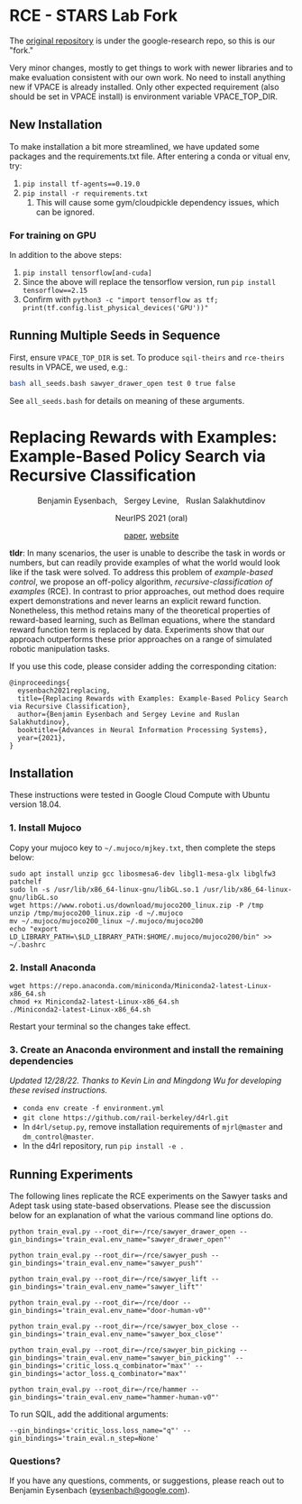 # RCE - STARS Lab Fork
The [original repository](https://github.com/google-research/google-research/tree/master/rce) is under the google-research repo, so this is our "fork."

Very minor changes, mostly to get things to work with newer libraries and to make evaluation consistent with our own work.
No need to install anything new if VPACE is already installed.
Only other expected requirement (also should be set in VPACE install) is environment variable VPACE_TOP_DIR.

## New Installation
To make installation a bit more streamlined, we have updated some packages and the requirements.txt file.
After entering a conda or vitual env, try:

1. `pip install tf-agents==0.19.0`
2. `pip install -r requirements.txt`
   1. This will cause some gym/cloudpickle dependency issues, which can be ignored.

### For training on GPU
In addition to the above steps:

1. `pip install tensorflow[and-cuda]`
2. Since the above will replace the tensorflow version, run `pip install tensorflow==2.15`
3. Confirm with `python3 -c "import tensorflow as tf; print(tf.config.list_physical_devices('GPU'))"`

## Running Multiple Seeds in Sequence
First, ensure `VPACE_TOP_DIR` is set.
To produce `sqil-theirs` and `rce-theirs` results in VPACE, we used, e.g.:

```bash
bash all_seeds.bash sawyer_drawer_open test 0 true false
```

See `all_seeds.bash` for details on meaning of these arguments.


# Replacing Rewards with Examples: Example-Based Policy Search via Recursive Classification

<p align="center"> Benjamin Eysenbach, &nbsp; Sergey Levine, &nbsp; Ruslan Salakhutdinov</p>
<p align="center"> NeurIPS 2021 (oral)</p>
<p align="center">
   <a href="http://arxiv.org/abs/2103.12656">paper</a>, <a href="https://ben-eysenbach.github.io/rce/">website</a>
</p>

**tldr**: In many scenarios, the user is unable to describe the task in words or numbers, but can readily provide examples of what the world would look like if the task were solved. To address this problem of *example-based control*, we propose an off-policy algorithm, *recursive-classification of examples* (RCE). In contrast to prior approaches, out method does require expert demonstrations and never learns an explicit reward function. Nonetheless, this method retains many of the theoretical properties of reward-based learning, such as Bellman equations, where the standard reward function term is replaced by data. Experiments show that our approach outperforms these prior approaches on a range of simulated robotic manipulation tasks.


If you use this code, please consider adding the corresponding citation:

```
@inproceedings{
  eysenbach2021replacing,
  title={Replacing Rewards with Examples: Example-Based Policy Search via Recursive Classification},
  author={Benjamin Eysenbach and Sergey Levine and Ruslan Salakhutdinov},
  booktitle={Advances in Neural Information Processing Systems},
  year={2021},
}
```

## Installation
These instructions were tested in Google Cloud Compute with Ubuntu version 18.04.




### 1. Install Mujoco
Copy your mujoco key to `~/.mujoco/mjkey.txt`, then complete the steps below:

```
sudo apt install unzip gcc libosmesa6-dev libgl1-mesa-glx libglfw3 patchelf
sudo ln -s /usr/lib/x86_64-linux-gnu/libGL.so.1 /usr/lib/x86_64-linux-gnu/libGL.so
wget https://www.roboti.us/download/mujoco200_linux.zip -P /tmp
unzip /tmp/mujoco200_linux.zip -d ~/.mujoco
mv ~/.mujoco/mujoco200_linux ~/.mujoco/mujoco200
echo "export LD_LIBRARY_PATH=\$LD_LIBRARY_PATH:$HOME/.mujoco/mujoco200/bin" >> ~/.bashrc
```

### 2. Install Anaconda
```
wget https://repo.anaconda.com/miniconda/Miniconda2-latest-Linux-x86_64.sh
chmod +x Miniconda2-latest-Linux-x86_64.sh
./Miniconda2-latest-Linux-x86_64.sh
```
Restart your terminal so the changes take effect.


### 3. Create an Anaconda environment and install the remaining dependencies

*Updated 12/28/22. Thanks to Kevin Lin and Mingdong Wu for developing these revised instructions.*

* `conda env create -f environment.yml`
* `git clone https://github.com/rail-berkeley/d4rl.git`
* In `d4rl/setup.py`, remove installation requirements of `mjrl@master` and `dm_control@master`.
* In the d4rl repository, run `pip install -e .`


## Running Experiments

The following lines replicate the RCE experiments on the Sawyer tasks and Adept task using state-based observations. Please see the discussion below for an explanation of what the various command line options do.


```
python train_eval.py --root_dir=~/rce/sawyer_drawer_open --gin_bindings='train_eval.env_name="sawyer_drawer_open"'

python train_eval.py --root_dir=~/rce/sawyer_push --gin_bindings='train_eval.env_name="sawyer_push"'

python train_eval.py --root_dir=~/rce/sawyer_lift --gin_bindings='train_eval.env_name="sawyer_lift"'

python train_eval.py --root_dir=~/rce/door --gin_bindings='train_eval.env_name="door-human-v0"'

python train_eval.py --root_dir=~/rce/sawyer_box_close --gin_bindings='train_eval.env_name="sawyer_box_close"'

python train_eval.py --root_dir=~/rce/sawyer_bin_picking --gin_bindings='train_eval.env_name="sawyer_bin_picking"' --gin_bindings='critic_loss.q_combinator="max"' --gin_bindings='actor_loss.q_combinator="max"'

python train_eval.py --root_dir=~/rce/hammer --gin_bindings='train_eval.env_name="hammer-human-v0"'
```

To run SQIL, add the additional arguments:

```--gin_bindings='critic_loss.loss_name="q"' --gin_bindings='train_eval.n_step=None'```

### Questions?
If you have any questions, comments, or suggestions, please reach out to Benjamin Eysenbach (eysenbach@google.com).
